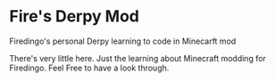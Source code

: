 # Fire's Derpy Mod
Firedingo's personal Derpy learning to code in Minecarft mod

There's very little here. Just the learning about Minecraft modding for Firedingo. Feel Free to have a look through. 
